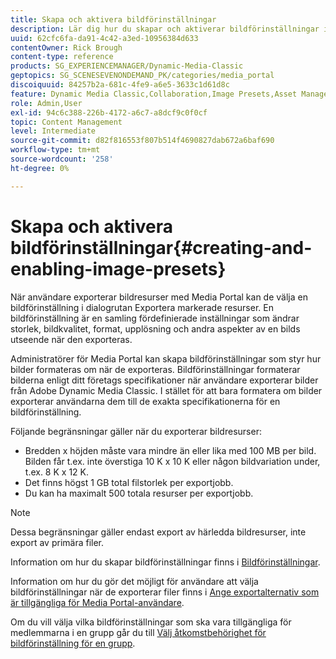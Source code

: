 ```yaml
---
title: Skapa och aktivera bildförinställningar
description: Lär dig hur du skapar och aktiverar bildförinställningar i Adobe Dynamic Media Classic.
uuid: 62cfc6fa-da91-4c42-a3ed-10956384d633
contentOwner: Rick Brough
content-type: reference
products: SG_EXPERIENCEMANAGER/Dynamic-Media-Classic
geptopics: SG_SCENESEVENONDEMAND_PK/categories/media_portal
discoiquuid: 84257b2a-681c-4fe9-a6e5-3633c1d61d8c
feature: Dynamic Media Classic,Collaboration,Image Presets,Asset Management
role: Admin,User
exl-id: 94c6c388-226b-4172-a6c7-a8dcf9c0f0cf
topic: Content Management
level: Intermediate
source-git-commit: d82f816553f807b514f4690827dab672a6baf690
workflow-type: tm+mt
source-wordcount: '258'
ht-degree: 0%

---
```


# Skapa och aktivera bildförinställningar{#creating-and-enabling-image-presets}

När användare exporterar bildresurser med Media Portal kan de välja en bildförinställning i dialogrutan Exportera markerade resurser. En bildförinställning är en samling fördefinierade inställningar som ändrar storlek, bildkvalitet, format, upplösning och andra aspekter av en bilds utseende när den exporteras.

Administratörer för Media Portal kan skapa bildförinställningar som styr hur bilder formateras om när de exporteras. Bildförinställningar formaterar bilderna enligt ditt företags specifikationer när användare exporterar bilder från Adobe Dynamic Media Classic. I stället för att bara formatera om bilder exporterar användarna dem till de exakta specifikationerna för en bildförinställning.

Följande begränsningar gäller när du exporterar bildresurser:

* Bredden x höjden måste vara mindre än eller lika med 100 MB per bild. Bilden får t.ex. inte överstiga 10 K x 10 K eller någon bildvariation under, t.ex. 8 K x 12 K.
* Det finns högst 1 GB total filstorlek per exportjobb.
* Du kan ha maximalt 500 totala resurser per exportjobb.

>[!NOTE]
>
>Dessa begränsningar gäller endast export av härledda bildresurser, inte export av primära filer.

Information om hur du skapar bildförinställningar finns i [Bildförinställningar](application-setup.md#image_presets).

Information om hur du gör det möjligt för användare att välja bildförinställningar när de exporterar filer finns i [Ange exportalternativ som är tillgängliga för Media Portal-användare](specifying-export-options-available-media.md#specifying_export_options_available_to_media_portal_users).

Om du vill välja vilka bildförinställningar som ska vara tillgängliga för medlemmarna i en grupp går du till [Välj åtkomstbehörighet för bildförinställning för en grupp](creating-media-portal-groups.md#choosing_image_preset_access_permissions_for_a_group).
